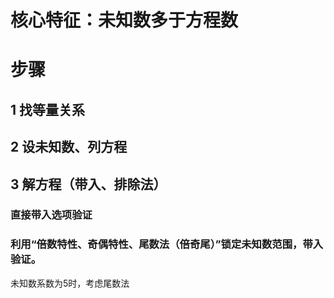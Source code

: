 # 核心特征：未知数多于方程数
# 步骤
## 1 找等量关系
## 2 设未知数、列方程
## 3 解方程（带入、排除法）
### 直接带入选项验证
### 利用“倍数特性、奇偶特性、尾数法（倍奇尾）”锁定未知数范围，带入验证。
未知数系数为5时，考虑尾数法